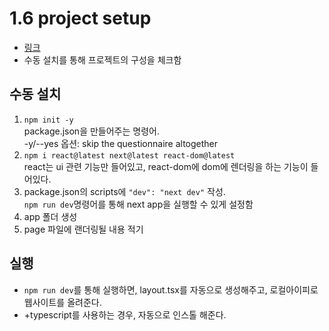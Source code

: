 # 1.6 project setup

- [링크](https://nomadcoders.co/nextjs-for-beginners/lectures/4691)
- 수동 설치를 통해 프로젝트의 구성을 체크함

## 수동 설치

1. `npm init -y`
  <br/> package.json을 만들어주는 명령어.
  <br/> -y/--yes 옵션: skip the questionnaire altogether
2. `npm i react@latest next@latest react-dom@latest`
  <br/> react는 ui 관련 기능만 들어있고, react-dom에 dom에 렌더링을 하는 기능이 들어있다.
3. package.json의 scripts에 `"dev": "next dev"` 작성.
  <br/> `npm run dev`명령어를 통해 next app을 실행할 수 있게 설정함
4. app 폴더 생성
5. page 파일에 랜더링될 내용 적기

## 실행

- `npm run dev`를 통해 실행하면, layout.tsx를 자동으로 생성해주고, 로컬아이피로 웹사이트를 올려준다.
- +typescript를 사용하는 경우, 자동으로 인스톨 해준다.
